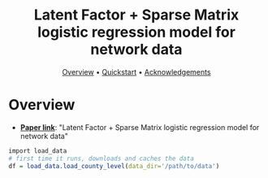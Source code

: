 <h1 align="center"> Latent Factor + Sparse Matrix logistic regression model for network data </h1>

<p align="center">
  <a href="#overview">Overview</a> •
  <a href="#quickstart-with-the-data--models">Quickstart</a> •
  <a href="#acknowledgements">Acknowledgements</a> 
</p>

# Overview

- **[Paper link](https://arxiv.org/abs/1912.00524)**: "Latent Factor + Sparse Matrix logistic regression model for network data"

```R
import load_data
# first time it runs, downloads and caches the data
df = load_data.load_county_level(data_dir='/path/to/data') 
```

